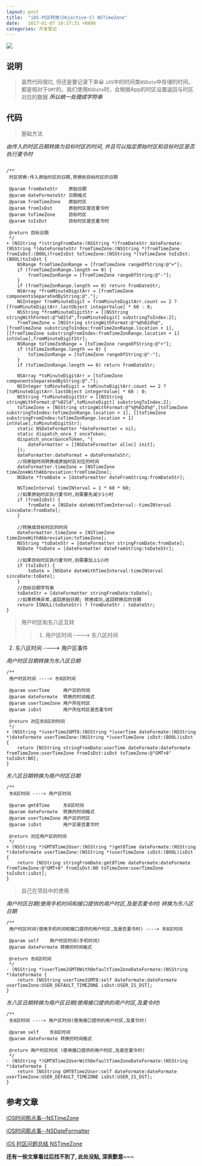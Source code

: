 ```yaml
---
layout: post
title:  "iOS-时区转换(Objective-C) NSTimeZone"
date:   2017-01-07 10:17:31 +0800
categories: 开发笔记
---
```

![](http://upload-images.jianshu.io/upload_images/3538284-7b2f4fc46bfd078e.jpg?imageMogr2/auto-orient/strip%7CimageView2/2/w/1240)

## 说明
> 虽然代码很烂, 但还是要记录下来😀
`iOS`中的时间类`NSDate`中存储的时间，都是相对于`GMT`的，我们使用`NSDate`时，会根据App的时区设置返回与时区对应的数据
***所以统一处理成字符串***

## 代码

> 基础方法

*由传入的时区日期转换为目标时区的时间, 并且可以指定原始时区和目标时区是否执行夏令时*

```

/**
 时区转换:传入原始时区的日期,转换到目标时区的日期
 
 @param fromDateStr    原始日期
 @param dateFormateStr 日期格式
 @param fromTimeZone   原始时区
 @param fromIsDst      原始时区是否夏令时
 @param toTimeZone     目标时区
 @param toIsDst        目标时区是否夏令时
 
 @return 目标日期
 */
+ (NSString *)stringFromDate:(NSString *)fromDateStr dateFormate:(NSString *)dateFormateStr fromTimeZone:(NSString *)fromTimeZone fromIsDst:(BOOL)fromIsDst toTimeZone:(NSString *)toTimeZone toIsDst:(BOOL)toIsDst {
    NSRange fromTimeZonRange = [fromTimeZone rangeOfString:@"+"];
    if (fromTimeZonRange.length == 0) {
        fromTimeZonRange = [fromTimeZone rangeOfString:@"-"];
    }
    if (fromTimeZonRange.length == 0) return fromDateStr;
    NSArray *fromMinuteDigitArr = [fromTimeZone componentsSeparatedByString:@"."];
    NSInteger fromMinuteDigit = fromMinuteDigitArr.count == 2 ? [fromMinuteDigitArr.lastObject integerValue] * 60 : 0;
    NSString *fromMinuteDigitStr = [[NSString stringWithFormat:@"%02ld",fromMinuteDigit] substringToIndex:2];
    fromTimeZone = [NSString stringWithFormat:@"%@%02d%@",[fromTimeZone substringToIndex:fromTimeZonRange.location + 1], [[fromTimeZone substringFromIndex:fromTimeZonRange.location + 1] intValue],fromMinuteDigitStr];
    NSRange toTimeZonRange = [toTimeZone rangeOfString:@"+"];
    if (toTimeZonRange.length == 0) {
        toTimeZonRange = [toTimeZone rangeOfString:@"-"];
    }
    if (toTimeZonRange.length == 0) return fromDateStr;
    
    NSArray *toMinuteDigitArr = [toTimeZone componentsSeparatedByString:@"."];
    NSInteger toMinuteDigit = toMinuteDigitArr.count == 2 ? [toMinuteDigitArr.lastObject integerValue] * 60 : 0;
    NSString *toMinuteDigitStr = [[NSString stringWithFormat:@"%02ld",toMinuteDigit] substringToIndex:2];
    toTimeZone = [NSString stringWithFormat:@"%@%02d%@",[toTimeZone substringToIndex:toTimeZonRange.location + 1], [[toTimeZone substringFromIndex:toTimeZonRange.location + 1] intValue],toMinuteDigitStr];
    static NSDateFormatter *dateFormatter = nil;
    static dispatch_once_t onceToken;
    dispatch_once(&onceToken, ^{
        dateFormatter = [[NSDateFormatter alloc] init];
    });
    dateFormatter.dateFormat = dateFormateStr;
    //将原始时间转换成原始时区对应的时间
    dateFormatter.timeZone = [NSTimeZone timeZoneWithAbbreviation:fromTimeZone];
    NSDate *fromDate = [dateFormatter dateFromString:fromDateStr];
    
    NSTimeInterval timeINterval = 1 * 60 * 60;
    //如果原始时区执行夏令时,则需要先减少1小时
    if (fromIsDst) {
        fromDate = [NSDate dateWithTimeInterval:-timeINterval sinceDate:fromDate];
    }
    
    //转换成目标时区的时间
    dateFormatter.timeZone = [NSTimeZone timeZoneWithAbbreviation:toTimeZone];
    NSString *toDateStr = [dateFormatter stringFromDate:fromDate];
    NSDate *toDate = [dateFormatter dateFromString:toDateStr];
    
    //如果目标时区执行夏令时,则需要加上1小时
    if (toIsDst) {
        toDate = [NSDate dateWithTimeInterval:timeINterval sinceDate:toDate];
    }
    //目标日期字符串
    toDateStr = [dateFormatter stringFromDate:toDate];
    //如果转换异常,返回原始日期; 转换成功,返回转换后的日期
    return ISNULL(toDateStr) ? fromDateStr : toDateStr;
}
```

> 用户时区和东八区互转
 >> 1. 用户区时间 ----> 东八区时间
2. 东八区时间 ----> 用户区事件

*用户时区日期转换为东八区日期*

```
/**
 用户时区时间 ----> 东8区时间
 
 @param userTime     用户区的时间
 @param dateFormate  转换的时间格式
 @param userTimeZone 用户所在时区
 @param isDst        用户所在时区是否夏令时
 
 @return 对应东8区的时间
 */
+ (NSString *)userTime2GMT8:(NSString *)userTime dateFormate:(NSString *)dateFormate userTimeZone:(NSString *)userTimeZone isDst:(BOOL)isDst {
    return [NSString stringFromDate:userTime dateFormate:dateFormate fromTimeZone:userTimeZone fromIsDst:isDst toTimeZone:@"GMT+8" toIsDst:NO];
}
```

*东八区日期转换为用户时区日期*

```
/**
 东8区时间 ----> 用户区时间
 
 @param gmt8Time     东8区时间
 @param dateFormate  转换的时间格式
 @param userTimeZone 用户区的时区
 @param isDst        用户区是否夏令时
 
 @return 对应用户区的时间
 */
+ (NSString *)GMT8Time2User:(NSString *)gmt8Time dateFormate:(NSString *)dateFormate userTimeZone:(NSString *)userTimeZone isDst:(BOOL)isDst {
    return [NSString stringFromDate:gmt8Time dateFormate:dateFormate fromTimeZone:@"GMT+8" fromIsDst:NO toTimeZone:userTimeZone toIsDst:isDst];
}
```

> 自己在项目中的使用

*用户时区日期(使用手机时间和接口提供的用户时区,及是否夏令时) 转换为东八区日期*

```
/**
 用户时区时间(使用手机时间和接口提供的用户时区,及是否夏令时) ----> 东8区时间
 
 @param self    用户时区时间(手机时间)
 @param dateFormate 转换的时间格式
 
 @return 东8区时间
 */
- (NSString *)userTime2GMT8WithDefaultTimeZoneDateFormate:(NSString *)dateFormate {
    return [NSString userTime2GMT8:self dateFormate:dateFormate userTimeZone:USER_DEFAULT_TIMEZONE isDst:USER_IS_DST];
}
```

*东八区日期转换为用户区日期(使用接口提供的用户时区,及夏令时)*

```
/**
 东8区时间 ----> 用户区时间(使用接口提供的用户时区,及夏令时)
 
 @param self    东8区时间
 @param dateFormate 转换的时间格式
 
 @return 用户时区时间 (使用接口提供的用户时区,及是否夏令时)
 */
- (NSString *)GMT8Time2UserWithDefaultTimeZoneDateFormate:(NSString *)dateFormate {
    return [NSString GMT8Time2User:self dateFormate:dateFormate userTimeZone:USER_DEFAULT_TIMEZONE isDst:USER_IS_DST];
}
```

## 参考文章
[iOS时间那点事--NSTimeZone](https://my.oschina.net/yongbin45/blog/151376)

[iOS时间那点事--NSDateFormatter](https://my.oschina.net/yongbin45/blog/150667)

[iOS 时区问题总结 NSTimeZone](http://www.cnblogs.com/qiutangfengmian/p/5288201.html)

**还有一些文章看过后找不到了, 此处没贴, 深表歉意~~~**

[jekyll-docs]: https://jekyllrb.com/docs/home
[jekyll-gh]:   https://github.com/jekyll/jekyll
[jekyll-talk]: https://talk.jekyllrb.com/


